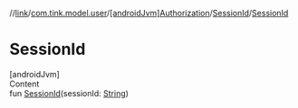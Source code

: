 //[link](../../../index.md)/[com.tink.model.user](../../index.md)/[[androidJvm]Authorization](../index.md)/[SessionId](index.md)/[SessionId](-session-id.md)



# SessionId  
[androidJvm]  
Content  
fun [SessionId](-session-id.md)(sessionId: [String](https://kotlinlang.org/api/latest/jvm/stdlib/kotlin/-string/index.html))  



